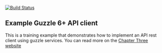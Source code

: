 [![Build Status](https://travis-ci.org/Jaesin/foo-php-rest-client.svg?branch=master)](https://travis-ci.org/Jaesin/foo-php-rest-client)

## Example Guzzle 6+ API client

This is a training example that demonstrates how to implement an API rest
client using guzzle services. You can read more on the [Chapter Three website](https://chapterthree.com/blog/)
